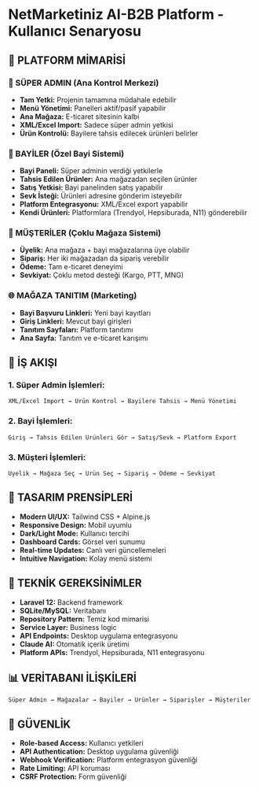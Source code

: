 # NetMarketiniz AI-B2B Platform - Kullanıcı Senaryosu

## 🎯 **PLATFORM MİMARİSİ**

### **👑 SÜPER ADMIN (Ana Kontrol Merkezi)**
- **Tam Yetki:** Projenin tamamına müdahale edebilir
- **Menü Yönetimi:** Panelleri aktif/pasif yapabilir
- **Ana Mağaza:** E-ticaret sitesinin kalbi
- **XML/Excel Import:** Sadece süper admin yetkisi
- **Ürün Kontrolü:** Bayilere tahsis edilecek ürünleri belirler

### **🤖 BAYİLER (Özel Bayi Sistemi)**
- **Bayi Paneli:** Süper adminin verdiği yetkilerle
- **Tahsis Edilen Ürünler:** Ana mağazadan seçilen ürünler
- **Satış Yetkisi:** Bayi panelinden satış yapabilir
- **Sevk İsteği:** Ürünleri adresine gönderim isteyebilir
- **Platform Entegrasyonu:** XML/Excel export yapabilir
- **Kendi Ürünleri:** Platformlara (Trendyol, Hepsiburada, N11) gönderebilir

### **👥 MÜŞTERİLER (Çoklu Mağaza Sistemi)**
- **Üyelik:** Ana mağaza + bayi mağazalarına üye olabilir
- **Sipariş:** Her iki mağazadan da sipariş verebilir
- **Ödeme:** Tam e-ticaret deneyimi
- **Sevkiyat:** Çoklu metod desteği (Kargo, PTT, MNG)

### **🌐 MAĞAZA TANITIM (Marketing)**
- **Bayi Başvuru Linkleri:** Yeni bayi kayıtları
- **Giriş Linkleri:** Mevcut bayi girişleri
- **Tanıtım Sayfaları:** Platform tanıtımı
- **Ana Sayfa:** Tanıtım ve e-ticaret karışımı

## 🔄 **İŞ AKIŞI**

### **1. Süper Admin İşlemleri:**
```
XML/Excel Import → Ürün Kontrol → Bayilere Tahsis → Menü Yönetimi
```

### **2. Bayi İşlemleri:**
```
Giriş → Tahsis Edilen Ürünleri Gör → Satış/Sevk → Platform Export
```

### **3. Müşteri İşlemleri:**
```
Üyelik → Mağaza Seç → Ürün Seç → Sipariş → Ödeme → Sevkiyat
```

## 🎨 **TASARIM PRENSİPLERİ**

- **Modern UI/UX:** Tailwind CSS + Alpine.js
- **Responsive Design:** Mobil uyumlu
- **Dark/Light Mode:** Kullanıcı tercihi
- **Dashboard Cards:** Görsel veri sunumu
- **Real-time Updates:** Canlı veri güncellemeleri
- **Intuitive Navigation:** Kolay menü sistemi

## 🚀 **TEKNİK GEREKSİNİMLER**

- **Laravel 12:** Backend framework
- **SQLite/MySQL:** Veritabanı
- **Repository Pattern:** Temiz kod mimarisi
- **Service Layer:** Business logic
- **API Endpoints:** Desktop uygulama entegrasyonu
- **Claude AI:** Otomatik içerik üretimi
- **Platform APIs:** Trendyol, Hepsiburada, N11 entegrasyonu

## 📊 **VERİTABANI İLİŞKİLERİ**

```
Süper Admin → Mağazalar → Bayiler → Ürünler → Siparişler → Müşteriler
```

## 🔐 **GÜVENLİK**

- **Role-based Access:** Kullanıcı yetkileri
- **API Authentication:** Desktop uygulama güvenliği
- **Webhook Verification:** Platform entegrasyon güvenliği
- **Rate Limiting:** API koruması
- **CSRF Protection:** Form güvenliği




